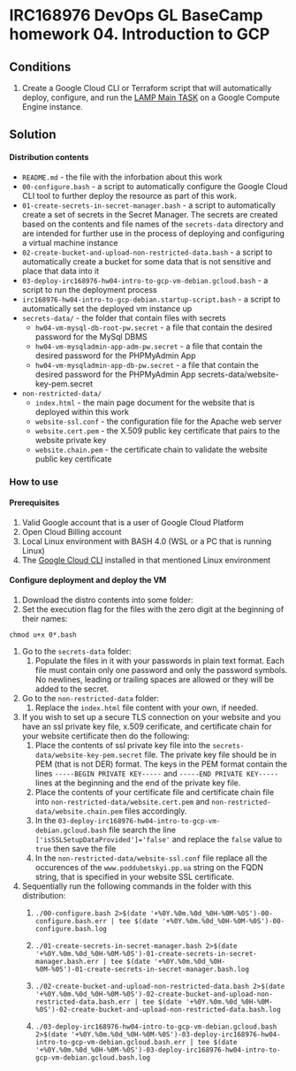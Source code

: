 # IRC168976 DevOps GL BaseCamp homework 04. Introduction to GCP


## Conditions

1) Create a Google Cloud CLI or Terraform script that will automatically deploy, configure, and run the [LAMP Main TASK](https://cloud.google.com/community/tutorials/setting-up-lamp) on a Google Compute Engine instance. 

## Solution

#### Distribution contents

* `README.md` - the file with the inforbation about this work
* `00-configure.bash` - a script to automatically configure the Google Cloud CLI tool to further deploy the resource as part of this work.
* `01-create-secrets-in-secret-manager.bash` - a script to automatically create a set of secrets in the Secret Manager. The secrets are created based on the contents and file names of the `secrets-data` directory and are intended for further use in the process of deploying and configuring a virtual machine instance
* `02-create-bucket-and-upload-non-restricted-data.bash` - a script to automatically create a bucket for some data that is not sensitive and place that data into it
* `03-deploy-irc168976-hw04-intro-to-gcp-vm-debian.gcloud.bash` - a script to run the deployment process
* `irc168976-hw04-intro-to-gcp-debian.startup-script.bash` - a script to automatically set the deployed vm instance up
* `secrets-data/` - the folder that contain files with secrets
  * `hw04-vm-mysql-db-root-pw.secret` - a file that contain the desired password for the MySql DBMS
  * `hw04-vm-mysqladmin-app-adm-pw.secret` - a file that contain the desired password for the PHPMyAdmin App
  * `hw04-vm-mysqladmin-app-db-pw.secret` - a file that contain the desired password for the PHPMyAdmin App 
secrets-data/website-key-pem.secret
* `non-restricted-data/`
  * `index.html` - the main page document for the website that is deployed within this work
  * `website-ssl.conf` - the configuration file for the Apache web server
  * `website.cert.pem` - the X.509 public key certificate that pairs to the website private key
  * `website.chain.pem` - the certificate chain to validate the website public key certificate



### How to use

#### Prerequisites

1) Valid Google account that is a user of Google Cloud Platform
2) Open Cloud Billing account
3) Local Linux environment with BASH 4.0 (WSL or a PC that is running Linux)
4) The [Google Cloud CLI](https://cloud.google.com/sdk/) installed in that mentioned Linux environment

#### Configure deployment and deploy the VM

1) Download the distro contents into some folder:
2) Set the execution flag for the files with the zero digit at the beginning of their names:
```
chmod u+x 0*.bash
``` 
1) Go to the `secrets-data` folder:
   1) Populate the files in it with your passwords in plain text format. Each file must contain only one password and only the password symbols. No newlines, leading or trailing spaces are allowed or they will be added to the secret.
2) Go to the `non-restricted-data` folder:
   1) Replace the `index.html` file content with your own, if needed.
3) If you wish to set up a secure TLS connection on your website and you have an ssl private key file, x.509 cerificate, and certificate chain for your website certificate then do the following:
   1) Place the contents of ssl private key file into the `secrets-data/website-key-pem.secret` file. The private key file should be in PEM (that is not DER) format. The keys in the PEM format contain the lines `-----BEGIN PRIVATE KEY-----` and `-----END PRIVATE KEY-----` lines at the beginning and the end of the private key file.
   2) Place the contents of your certificate file and certificate chain file into `non-restricted-data/website.cert.pem` and `non-restricted-data/website.chain.pem` files accordingly.
   3) In the `03-deploy-irc168976-hw04-intro-to-gcp-vm-debian.gcloud.bash` file search the line `['isSSLSetupDataProvided']='false'` and replace the `false` value to `true` then save the file
   4) In the `non-restricted-data/website-ssl.conf` file replace all the occurences of the `www.poddubetskyi.pp.ua` string on the FQDN string, that is specified in your website SSL certificate.
4) Sequentially run the following commands in the folder with this distribution:
    1) ```
       ./00-configure.bash 2>$(date '+%0Y.%0m.%0d_%0H-%0M-%0S')-00-configure.bash.err | tee $(date '+%0Y.%0m.%0d_%0H-%0M-%0S')-00-configure.bash.log
       ```
    2) ```
       ./01-create-secrets-in-secret-manager.bash 2>$(date '+%0Y.%0m.%0d_%0H-%0M-%0S')-01-create-secrets-in-secret-manager.bash.err | tee $(date '+%0Y.%0m.%0d_%0H-
       %0M-%0S')-01-create-secrets-in-secret-manager.bash.log
       ```
    3) ```
       ./02-create-bucket-and-upload-non-restricted-data.bash 2>$(date '+%0Y.%0m.%0d_%0H-%0M-%0S')-02-create-bucket-and-upload-non-restricted-data.bash.err | tee $(date '+%0Y.%0m.%0d_%0H-%0M-%0S')-02-create-bucket-and-upload-non-restricted-data.bash.log
       ```
    4) ```
       ./03-deploy-irc168976-hw04-intro-to-gcp-vm-debian.gcloud.bash 2>$(date '+%0Y.%0m.%0d_%0H-%0M-%0S')-03-deploy-irc168976-hw04-intro-to-gcp-vm-debian.gcloud.bash.err | tee $(date '+%0Y.%0m.%0d_%0H-%0M-%0S')-03-deploy-irc168976-hw04-intro-to-gcp-vm-debian.gcloud.bash.log
       ```